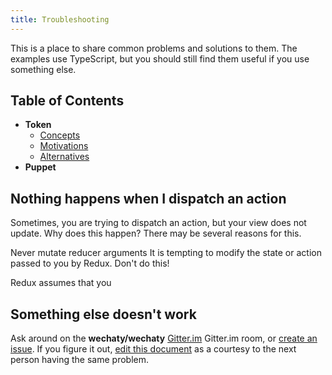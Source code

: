```yaml
---
title: Troubleshooting
---
```


This is a place to share common problems and solutions to them.
The examples use TypeScript, but you should still find them useful if you use something else.

## Table of Contents

- **Token**
  - [Concepts](#concepts)
  - [Motivations](#motivations)
  - [Alternatives](#alternatives)
- **Puppet**

## Nothing happens when I dispatch an action

Sometimes, you are trying to dispatch an action, but your view does not update. Why does this happen? There may be several reasons for this.

Never mutate reducer arguments
It is tempting to modify the state or action passed to you by Redux. Don't do this!

Redux assumes that you

## Something else doesn't work

Ask around on the **wechaty/wechaty** [Gitter.im](http://gitter.im/wechaty/wechaty) Gitter.im room,
or [create an issue](https://github.com/wechaty/wechaty/issues).
If you figure it out, [edit this document](https://github.com/wechaty/wechaty.js.org/edit/master/docs/troubleshooting.md)
as a courtesy to the next person having the same problem.
